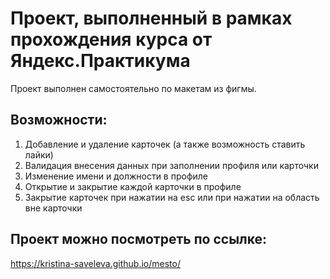 # Проект, выполненный в рамках прохождения курса от Яндекс.Практикума

Проект выполнен самостоятельно по макетам из фигмы. 
## Возможности:
1. Добавление и удаление карточек (а также возможность ставить лайки)
2. Валидация внесения данных при заполнении профиля или карточки
3. Изменение имени и должности в профиле
4. Открытие и закрытие каждой карточки в профиле
5. Закрытие карточек при нажатии на esc или при нажатии на область вне карточки

## Проект можно посмотреть по ссылке:
https://kristina-saveleva.github.io/mesto/
